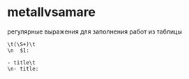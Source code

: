 # metallvsamare

регулярные выражения для заполнения работ из таблицы

```regex
\t(\S+)\t
\n  $1: 

- title\t
\n- title: 
```
